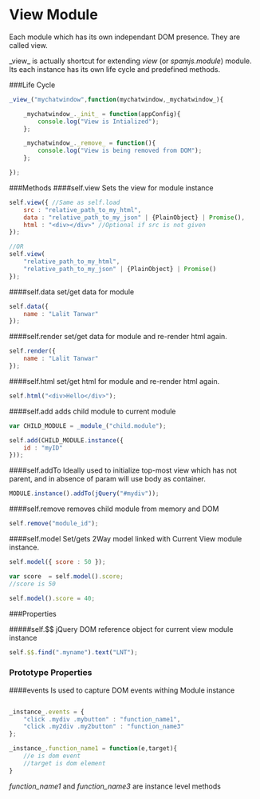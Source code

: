 # View Module


Each module which has its own independant DOM presence. They are called view.

\_view\_ is actually shortcut for extending _view_ (or _spamjs.module_) module. Its each instance has its own life cycle and predefined methods.

###Life Cycle
```javascript
_view_("mychatwindow",function(mychatwindow,_mychatwindow_){

    _mychatwindow_._init_ = function(appConfig){
        console.log("View is Intialized");
    };

    _mychatwindow_._remove_ = function(){
        console.log("View is being removed from DOM");
    };

});
```
###Methods
####self.view
Sets the view for module instance
```javascript
self.view({ //Same as self.load
    src : "relative_path_to_my_html",
    data : "relative_path_to_my_json" | {PlainObject} | Promise(),
    html : "<div></div>" //Optional if src is not given
});

//OR
self.view(
    "relative_path_to_my_html",
    "relative_path_to_my_json" | {PlainObject} | Promise()
});
```
####self.data
set/get data for module
```javascript
self.data({
    name : "Lalit Tanwar"
});

```

####self.render
set/get data for module and re-render html again.
```javascript
self.render({
    name : "Lalit Tanwar"
});
```

####self.html
set/get html for module and re-render html again.
```javascript
self.html("<div>Hello</div>");
```

####self.add
adds child module to current module
```javascript
var CHILD_MODULE = _module_("child.module");

self.add(CHILD_MODULE.instance({
    id : "myID"
}));

```

####self.addTo
Ideally used to initialize top-most view which has not parent, and in absence of param will use body as container.
```javascript
MODULE.instance().addTo(jQuery("#mydiv"));
```

####self.remove
removes child module from memory and DOM
```javascript
self.remove("module_id");
```

####self.model
Set/gets 2Way model linked with Current View module instance.
```javascript
self.model({ score : 50 });

var score  = self.model().score;
//score is 50

self.model().score = 40;

```

###Properties

#####self.$$
jQuery DOM reference object for current view module instance
```javascript
self.$$.find(".myname").text("LNT");

```

### Prototype Properties

####events
Is used to capture DOM events withing Module instance
```javascript

_instance_.events = {
    "click .mydiv .mybutton" : "function_name1",
    "click .my2div .my2button" : "function_name3"
};

_instance_.function_name1 = function(e,target){
    //e is dom event
    //target is dom element
}
```
_function_name1_ and _function_name3_ are instance level methods




